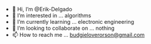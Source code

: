 - 👋 Hi, I’m @Erik-Delgado
- 👀 I’m interested in ... algorithms
- 🌱 I’m currently learning ... electronic engineering
- 💞️ I’m looking to collaborate on ... nothing
- 📫 How to reach me ... budgieloverorson@gmail.com

<!---
Erik-Delgado/Erik-Delgado is a ✨ special ✨ repository because its `README.md` (this file) appears on your GitHub profile.
You can click the Preview link to take a look at your changes.
--->
